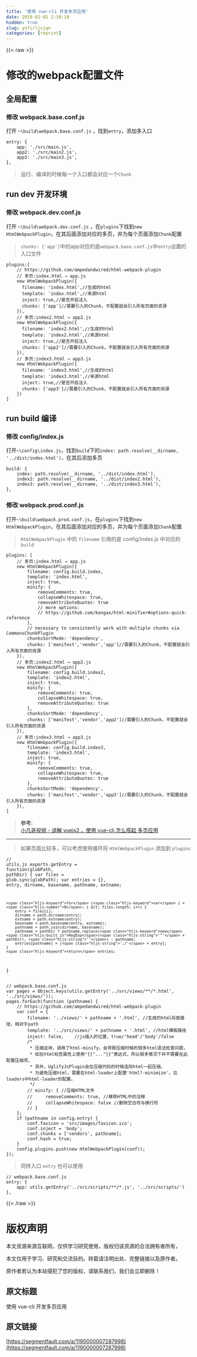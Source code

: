 ```yaml
---
title: '使用 vue-cli 开发多页应用' 
date: 2019-02-01 2:30:10
hidden: true
slug: ynfirljvjqn
categories: [reprint]
---
```


{{< raw >}}

                    
<h1 id="articleHeader0">修改的webpack配置文件</h1>
<h2 id="articleHeader1">全局配置</h2>
<h3 id="articleHeader2">修改 webpack.base.conf.js</h3>
<p>打开 <code>~\build\webpack.base.conf.js</code> ，找到<code>entry</code>，添加多入口</p>
<div class="widget-codetool" style="display:none;">
      <div class="widget-codetool--inner">
      <span class="selectCode code-tool" data-toggle="tooltip" data-placement="top" title="" data-original-title="全选"></span>
      <span type="button" class="copyCode code-tool" data-toggle="tooltip" data-placement="top" data-clipboard-text="entry: {
    app: './src/main.js',
    app2: './src/main2.js',
    app3: './src/main3.js',
}," title="" data-original-title="复制"></span>
      <span type="button" class="saveToNote code-tool" data-toggle="tooltip" data-placement="top" title="" data-original-title="放进笔记"></span>
      </div>
      </div><pre class="javascript hljs"><code class="js">entry: {
    <span class="hljs-attr">app</span>: <span class="hljs-string">'./src/main.js'</span>,
    <span class="hljs-attr">app2</span>: <span class="hljs-string">'./src/main2.js'</span>,
    <span class="hljs-attr">app3</span>: <span class="hljs-string">'./src/main3.js'</span>,
},</code></pre>
<blockquote><p>运行、编译的时候每一个入口都会对应一个<code>Chunk</code></p></blockquote>
<h2 id="articleHeader3">run dev 开发环境</h2>
<h3 id="articleHeader4">修改 webpack.dev.conf.js</h3>
<p>打开 <code>~\build\webpack.dev.conf.js</code> ，在<code>plugins</code>下找到<code>new HtmlWebpackPlugin</code>，在其后面添加对应的多页，并为每个页面添加<code>Chunk</code>配置</p>
<blockquote><p><code>chunks: ['app']</code>中的app对应的是<code>webpack.base.conf.js</code>中<code>entry</code>设置的入口文件</p></blockquote>
<div class="widget-codetool" style="display:none;">
      <div class="widget-codetool--inner">
      <span class="selectCode code-tool" data-toggle="tooltip" data-placement="top" title="" data-original-title="全选"></span>
      <span type="button" class="copyCode code-tool" data-toggle="tooltip" data-placement="top" data-clipboard-text="plugins:[
    // https://github.com/ampedandwired/html-webpack-plugin
    // 多页:index.html → app.js
    new HtmlWebpackPlugin({
      filename: 'index.html',//生成的html
      template: 'index.html',//来源html
      inject: true,//是否开启注入
      chunks: ['app']//需要引入的Chunk，不配置就会引入所有页面的资源
    }),
    // 多页:index2.html → app2.js
    new HtmlWebpackPlugin({
      filename: 'index2.html',//生成的html
      template: 'index2.html',//来源html
      inject: true,//是否开启注入
      chunks: ['app2']//需要引入的Chunk，不配置就会引入所有页面的资源
    }),
    // 多页:index3.html → app3.js
    new HtmlWebpackPlugin({
      filename: 'index3.html',//生成的html
      template: 'index3.html',//来源html
      inject: true,//是否开启注入
      chunks: ['app3']//需要引入的Chunk，不配置就会引入所有页面的资源
    })
]" title="" data-original-title="复制"></span>
      <span type="button" class="saveToNote code-tool" data-toggle="tooltip" data-placement="top" title="" data-original-title="放进笔记"></span>
      </div>
      </div><pre class="javascript hljs"><code class="js">plugins:[
    <span class="hljs-comment">// https://github.com/ampedandwired/html-webpack-plugin</span>
    <span class="hljs-comment">// 多页:index.html → app.js</span>
    <span class="hljs-keyword">new</span> HtmlWebpackPlugin({
      <span class="hljs-attr">filename</span>: <span class="hljs-string">'index.html'</span>,<span class="hljs-comment">//生成的html</span>
      template: <span class="hljs-string">'index.html'</span>,<span class="hljs-comment">//来源html</span>
      inject: <span class="hljs-literal">true</span>,<span class="hljs-comment">//是否开启注入</span>
      chunks: [<span class="hljs-string">'app'</span>]<span class="hljs-comment">//需要引入的Chunk，不配置就会引入所有页面的资源</span>
    }),
    <span class="hljs-comment">// 多页:index2.html → app2.js</span>
    <span class="hljs-keyword">new</span> HtmlWebpackPlugin({
      <span class="hljs-attr">filename</span>: <span class="hljs-string">'index2.html'</span>,<span class="hljs-comment">//生成的html</span>
      template: <span class="hljs-string">'index2.html'</span>,<span class="hljs-comment">//来源html</span>
      inject: <span class="hljs-literal">true</span>,<span class="hljs-comment">//是否开启注入</span>
      chunks: [<span class="hljs-string">'app2'</span>]<span class="hljs-comment">//需要引入的Chunk，不配置就会引入所有页面的资源</span>
    }),
    <span class="hljs-comment">// 多页:index3.html → app3.js</span>
    <span class="hljs-keyword">new</span> HtmlWebpackPlugin({
      <span class="hljs-attr">filename</span>: <span class="hljs-string">'index3.html'</span>,<span class="hljs-comment">//生成的html</span>
      template: <span class="hljs-string">'index3.html'</span>,<span class="hljs-comment">//来源html</span>
      inject: <span class="hljs-literal">true</span>,<span class="hljs-comment">//是否开启注入</span>
      chunks: [<span class="hljs-string">'app3'</span>]<span class="hljs-comment">//需要引入的Chunk，不配置就会引入所有页面的资源</span>
    })
]</code></pre>
<h2 id="articleHeader5">run build 编译</h2>
<h3 id="articleHeader6">修改 config/index.js</h3>
<p>打开<code>~\config\index.js</code>，找到<code>build</code>下的<code>index: path.resolve(__dirname, '../dist/index.html')</code>，在其后添加多页</p>
<div class="widget-codetool" style="display:none;">
      <div class="widget-codetool--inner">
      <span class="selectCode code-tool" data-toggle="tooltip" data-placement="top" title="" data-original-title="全选"></span>
      <span type="button" class="copyCode code-tool" data-toggle="tooltip" data-placement="top" data-clipboard-text="build: {
    index: path.resolve(__dirname, '../dist/index.html'),
    index2: path.resolve(__dirname, '../dist/index2.html'),
    index3: path.resolve(__dirname, '../dist/index3.html'),
}," title="" data-original-title="复制"></span>
      <span type="button" class="saveToNote code-tool" data-toggle="tooltip" data-placement="top" title="" data-original-title="放进笔记"></span>
      </div>
      </div><pre class="javascript hljs"><code class="js">build: {
    <span class="hljs-attr">index</span>: path.resolve(__dirname, <span class="hljs-string">'../dist/index.html'</span>),
    <span class="hljs-attr">index2</span>: path.resolve(__dirname, <span class="hljs-string">'../dist/index2.html'</span>),
    <span class="hljs-attr">index3</span>: path.resolve(__dirname, <span class="hljs-string">'../dist/index3.html'</span>),
},</code></pre>
<h3 id="articleHeader7">修改 webpack.prod.conf.js</h3>
<p>打开<code>~\build\webpack.prod.conf.js</code>，在<code>plugins</code>下找到<code>new HtmlWebpackPlugin</code>，在其后面添加对应的多页，并为每个页面添加<code>Chunk</code>配置</p>
<blockquote><p><code>HtmlWebpackPlugin</code> 中的 <code>filename</code> 引用的是 config/index.js 中对应的 <code>build</code></p></blockquote>
<div class="widget-codetool" style="display:none;">
      <div class="widget-codetool--inner">
      <span class="selectCode code-tool" data-toggle="tooltip" data-placement="top" title="" data-original-title="全选"></span>
      <span type="button" class="copyCode code-tool" data-toggle="tooltip" data-placement="top" data-clipboard-text="plugins: [
    // 多页:index.html → app.js
    new HtmlWebpackPlugin({
        filename: config.build.index,
        template: 'index.html',
        inject: true,
        minify: {
            removeComments: true,
            collapseWhitespace: true,
            removeAttributeQuotes: true
            // more options:
            // https://github.com/kangax/html-minifier#options-quick-reference
        },
        // necessary to consistently work with multiple chunks via CommonsChunkPlugin
        chunksSortMode: 'dependency',
        chunks: ['manifest','vendor','app']//需要引入的Chunk，不配置就会引入所有页面的资源
    }),
    // 多页:index2.html → app2.js
    new HtmlWebpackPlugin({
        filename: config.build.index2,
        template: 'index2.html',
        inject: true,
        minify: {
            removeComments: true,
            collapseWhitespace: true,
            removeAttributeQuotes: true
        },
        chunksSortMode: 'dependency',
        chunks: ['manifest','vendor','app2']//需要引入的Chunk，不配置就会引入所有页面的资源
    }),
    // 多页:index3.html → app3.js
    new HtmlWebpackPlugin({
        filename: config.build.index3,
        template: 'index3.html',
        inject: true,
        minify: {
            removeComments: true,
            collapseWhitespace: true,
            removeAttributeQuotes: true
        },
        chunksSortMode: 'dependency',
        chunks: ['manifest','vendor','app3']//需要引入的Chunk，不配置就会引入所有页面的资源
    }),
]" title="" data-original-title="复制"></span>
      <span type="button" class="saveToNote code-tool" data-toggle="tooltip" data-placement="top" title="" data-original-title="放进笔记"></span>
      </div>
      </div><pre class="javascript hljs"><code class="js">plugins: [
    <span class="hljs-comment">// 多页:index.html → app.js</span>
    <span class="hljs-keyword">new</span> HtmlWebpackPlugin({
        <span class="hljs-attr">filename</span>: config.build.index,
        <span class="hljs-attr">template</span>: <span class="hljs-string">'index.html'</span>,
        <span class="hljs-attr">inject</span>: <span class="hljs-literal">true</span>,
        <span class="hljs-attr">minify</span>: {
            <span class="hljs-attr">removeComments</span>: <span class="hljs-literal">true</span>,
            <span class="hljs-attr">collapseWhitespace</span>: <span class="hljs-literal">true</span>,
            <span class="hljs-attr">removeAttributeQuotes</span>: <span class="hljs-literal">true</span>
            <span class="hljs-comment">// more options:</span>
            <span class="hljs-comment">// https://github.com/kangax/html-minifier#options-quick-reference</span>
        },
        <span class="hljs-comment">// necessary to consistently work with multiple chunks via CommonsChunkPlugin</span>
        chunksSortMode: <span class="hljs-string">'dependency'</span>,
        <span class="hljs-attr">chunks</span>: [<span class="hljs-string">'manifest'</span>,<span class="hljs-string">'vendor'</span>,<span class="hljs-string">'app'</span>]<span class="hljs-comment">//需要引入的Chunk，不配置就会引入所有页面的资源</span>
    }),
    <span class="hljs-comment">// 多页:index2.html → app2.js</span>
    <span class="hljs-keyword">new</span> HtmlWebpackPlugin({
        <span class="hljs-attr">filename</span>: config.build.index2,
        <span class="hljs-attr">template</span>: <span class="hljs-string">'index2.html'</span>,
        <span class="hljs-attr">inject</span>: <span class="hljs-literal">true</span>,
        <span class="hljs-attr">minify</span>: {
            <span class="hljs-attr">removeComments</span>: <span class="hljs-literal">true</span>,
            <span class="hljs-attr">collapseWhitespace</span>: <span class="hljs-literal">true</span>,
            <span class="hljs-attr">removeAttributeQuotes</span>: <span class="hljs-literal">true</span>
        },
        <span class="hljs-attr">chunksSortMode</span>: <span class="hljs-string">'dependency'</span>,
        <span class="hljs-attr">chunks</span>: [<span class="hljs-string">'manifest'</span>,<span class="hljs-string">'vendor'</span>,<span class="hljs-string">'app2'</span>]<span class="hljs-comment">//需要引入的Chunk，不配置就会引入所有页面的资源</span>
    }),
    <span class="hljs-comment">// 多页:index3.html → app3.js</span>
    <span class="hljs-keyword">new</span> HtmlWebpackPlugin({
        <span class="hljs-attr">filename</span>: config.build.index3,
        <span class="hljs-attr">template</span>: <span class="hljs-string">'index3.html'</span>,
        <span class="hljs-attr">inject</span>: <span class="hljs-literal">true</span>,
        <span class="hljs-attr">minify</span>: {
            <span class="hljs-attr">removeComments</span>: <span class="hljs-literal">true</span>,
            <span class="hljs-attr">collapseWhitespace</span>: <span class="hljs-literal">true</span>,
            <span class="hljs-attr">removeAttributeQuotes</span>: <span class="hljs-literal">true</span>
        },
        <span class="hljs-attr">chunksSortMode</span>: <span class="hljs-string">'dependency'</span>,
        <span class="hljs-attr">chunks</span>: [<span class="hljs-string">'manifest'</span>,<span class="hljs-string">'vendor'</span>,<span class="hljs-string">'app3'</span>]<span class="hljs-comment">//需要引入的Chunk，不配置就会引入所有页面的资源</span>
    }),
]</code></pre>
<blockquote><p><strong>参考:</strong><br><a href="https://github.com/bhnddowinf/vuejs2-learn" rel="nofollow noreferrer" target="_blank">小凡哥视频 - 讲解 vuejs2 ，使用 vue-cli 怎么搭起 多页应用</a></p></blockquote>
<hr>
<blockquote><p>如果页面比较多，可以考虑使用循环将 <code>HtmlWebpackPlugin</code> 添加到 <code>plugins</code></p></blockquote>
<div class="widget-codetool" style="display:none;">
      <div class="widget-codetool--inner">
      <span class="selectCode code-tool" data-toggle="tooltip" data-placement="top" title="" data-original-title="全选"></span>
      <span type="button" class="copyCode code-tool" data-toggle="tooltip" data-placement="top" data-clipboard-text="// utils.js
exports.getEntry = function(globPath, pathDir) {
    var files = glob.sync(globPath);
    var entries = {},
        entry, dirname, basename, pathname, extname;

    for (var i = 0; i < files.length; i++) {
        entry = files[i];
        dirname = path.dirname(entry);
        extname = path.extname(entry);
        basename = path.basename(entry, extname);
        pathname = path.join(dirname, basename);
        pathname = pathDir ? pathname.replace(new RegExp('^' + pathDir), '') : pathname;
        entries[pathname] = ['./' + entry];
    }
    return entries;
}" title="" data-original-title="复制"></span>
      <span type="button" class="saveToNote code-tool" data-toggle="tooltip" data-placement="top" title="" data-original-title="放进笔记"></span>
      </div>
      </div><pre class="javascript hljs"><code class="javascript"><span class="hljs-comment">// utils.js</span>
exports.getEntry = <span class="hljs-function"><span class="hljs-keyword">function</span>(<span class="hljs-params">globPath, pathDir</span>) </span>{
    <span class="hljs-keyword">var</span> files = glob.sync(globPath);
    <span class="hljs-keyword">var</span> entries = {},
        entry, dirname, basename, pathname, extname;

    <span class="hljs-keyword">for</span> (<span class="hljs-keyword">var</span> i = <span class="hljs-number">0</span>; i &lt; files.length; i++) {
        entry = files[i];
        dirname = path.dirname(entry);
        extname = path.extname(entry);
        basename = path.basename(entry, extname);
        pathname = path.join(dirname, basename);
        pathname = pathDir ? pathname.replace(<span class="hljs-keyword">new</span> <span class="hljs-built_in">RegExp</span>(<span class="hljs-string">'^'</span> + pathDir), <span class="hljs-string">''</span>) : pathname;
        entries[pathname] = [<span class="hljs-string">'./'</span> + entry];
    }
    <span class="hljs-keyword">return</span> entries;
}</code></pre>
<div class="widget-codetool" style="display:none;">
      <div class="widget-codetool--inner">
      <span class="selectCode code-tool" data-toggle="tooltip" data-placement="top" title="" data-original-title="全选"></span>
      <span type="button" class="copyCode code-tool" data-toggle="tooltip" data-placement="top" data-clipboard-text="// webpack.base.conf.js
var pages = Object.keys(utils.getEntry('../src/views/**/*.html', '../src/views/'));
pages.forEach(function (pathname) {
    // https://github.com/ampedandwired/html-webpack-plugin
    var conf = {
        filename: '../views/' + pathname + '.html', //生成的html存放路径，相对于path
        template: '../src/views/' + pathname + '.html', //html模板路径
        inject: false,    //js插入的位置，true/'head'/'body'/false
        /*
         * 压缩这块，调用了html-minify，会导致压缩时候的很多html语法检查问题，
         * 如在html标签属性上使用"{{"..."}}"表达式，所以很多情况下并不需要在此配置压缩项，
         * 另外，UglifyJsPlugin会在压缩代码的时候连同html一起压缩。
         * 为避免压缩html，需要在html-loader上配置'html?-minimize'，见loaders中html-loader的配置。
         */
        // minify: { //压缩HTML文件
        //     removeComments: true, //移除HTML中的注释
        //     collapseWhitespace: false //删除空白符与换行符
        // }
    };
    if (pathname in config.entry) {
        conf.favicon = 'src/images/favicon.ico';
        conf.inject = 'body';
        conf.chunks = ['vendors', pathname];
        conf.hash = true;
    }
    config.plugins.push(new HtmlWebpackPlugin(conf));
});" title="" data-original-title="复制"></span>
      <span type="button" class="saveToNote code-tool" data-toggle="tooltip" data-placement="top" title="" data-original-title="放进笔记"></span>
      </div>
      </div><pre class="javascript hljs"><code class="javascript"><span class="hljs-comment">// webpack.base.conf.js</span>
<span class="hljs-keyword">var</span> pages = <span class="hljs-built_in">Object</span>.keys(utils.getEntry(<span class="hljs-string">'../src/views/**/*.html'</span>, <span class="hljs-string">'../src/views/'</span>));
pages.forEach(<span class="hljs-function"><span class="hljs-keyword">function</span> (<span class="hljs-params">pathname</span>) </span>{
    <span class="hljs-comment">// https://github.com/ampedandwired/html-webpack-plugin</span>
    <span class="hljs-keyword">var</span> conf = {
        <span class="hljs-attr">filename</span>: <span class="hljs-string">'../views/'</span> + pathname + <span class="hljs-string">'.html'</span>, <span class="hljs-comment">//生成的html存放路径，相对于path</span>
        template: <span class="hljs-string">'../src/views/'</span> + pathname + <span class="hljs-string">'.html'</span>, <span class="hljs-comment">//html模板路径</span>
        inject: <span class="hljs-literal">false</span>,    <span class="hljs-comment">//js插入的位置，true/'head'/'body'/false</span>
        <span class="hljs-comment">/*
         * 压缩这块，调用了html-minify，会导致压缩时候的很多html语法检查问题，
         * 如在html标签属性上使用"{{"..."}}"表达式，所以很多情况下并不需要在此配置压缩项，
         * 另外，UglifyJsPlugin会在压缩代码的时候连同html一起压缩。
         * 为避免压缩html，需要在html-loader上配置'html?-minimize'，见loaders中html-loader的配置。
         */</span>
        <span class="hljs-comment">// minify: { //压缩HTML文件</span>
        <span class="hljs-comment">//     removeComments: true, //移除HTML中的注释</span>
        <span class="hljs-comment">//     collapseWhitespace: false //删除空白符与换行符</span>
        <span class="hljs-comment">// }</span>
    };
    <span class="hljs-keyword">if</span> (pathname <span class="hljs-keyword">in</span> config.entry) {
        conf.favicon = <span class="hljs-string">'src/images/favicon.ico'</span>;
        conf.inject = <span class="hljs-string">'body'</span>;
        conf.chunks = [<span class="hljs-string">'vendors'</span>, pathname];
        conf.hash = <span class="hljs-literal">true</span>;
    }
    config.plugins.push(<span class="hljs-keyword">new</span> HtmlWebpackPlugin(conf));
});</code></pre>
<blockquote><p>同样入口 <code>entry</code> 也可以使用</p></blockquote>
<div class="widget-codetool" style="display:none;">
      <div class="widget-codetool--inner">
      <span class="selectCode code-tool" data-toggle="tooltip" data-placement="top" title="" data-original-title="全选"></span>
      <span type="button" class="copyCode code-tool" data-toggle="tooltip" data-placement="top" data-clipboard-text="// webpack.base.conf.js
entry: {
    app: utils.getEntry('../src/scripts/**/*.js', '../src/scripts/')
}," title="" data-original-title="复制"></span>
      <span type="button" class="saveToNote code-tool" data-toggle="tooltip" data-placement="top" title="" data-original-title="放进笔记"></span>
      </div>
      </div><pre class="javascript hljs"><code class="javascript"><span class="hljs-comment">// webpack.base.conf.js</span>
entry: {
    <span class="hljs-attr">app</span>: utils.getEntry(<span class="hljs-string">'../src/scripts/**/*.js'</span>, <span class="hljs-string">'../src/scripts/'</span>)
},</code></pre>

                
{{< /raw >}}

# 版权声明
本文资源来源互联网，仅供学习研究使用，版权归该资源的合法拥有者所有，

本文仅用于学习、研究和交流目的。转载请注明出处、完整链接以及原作者。

原作者若认为本站侵犯了您的版权，请联系我们，我们会立即删除！

## 原文标题
使用 vue-cli 开发多页应用

## 原文链接
[https://segmentfault.com/a/1190000007287998](https://segmentfault.com/a/1190000007287998)

